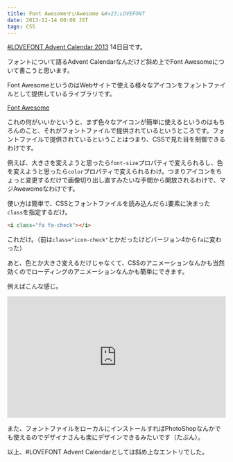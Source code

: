 ```yaml
---
title: Font AwesomeマジAwesome &#x23;LOVEFONT
date: 2013-12-14 00:00 JST
tags: CSS
---
```


[#LOVEFONT Advent Calendar 2013](http://www.adventar.org/calendars/63) 14日目です。

フォントについて語るAdvent Calendarなんだけど斜め上でFont Awesomeについて書こうと思います。

Font AwesomeというのはWebサイトで使える様々なアイコンをフォントファイルとして提供しているライブラリです。

[Font Awesome](http://fontawesome.io/)

これの何がいいかというと、まず色々なアイコンが簡単に使えるというのはもちろんのこと、それがフォントファイルで提供されているというところです。フォントファイルで提供されているということはつまり、CSSで見た目を制御できるわけです。

例えば、大きさを変えようと思ったら`font-size`プロパティで変えられるし、色を変えようと思ったら`color`プロパティで変えられるわけ。つまりアイコンをちょっと変更するだけで画像切り出し直すみたいな手間から開放されるわけで、マジAwewomeなわけです。

使い方は簡単で、CSSとフォントファイルを読み込んだら`i`要素に決まった`class`を指定するだけ。

```html
<i class="fa fa-check"></i>
```

これだけ。（前は`class="icon-check"`とかだったけどバージョン4から`fa`に変わった）

あと、色とか大きさ変えるだけじゃなくて、CSSのアニメーションなんかも当然効くのでローディングのアニメーションなんかも簡単にできます。

例えばこんな感じ。

<iframe width="100%" height="280" src="http://jsfiddle.net/hokaccha/KZY6F/4/embedded/result,html,css/" allowfullscreen="allowfullscreen" frameborder="0"></iframe>

また、フォントファイルをローカルにインストールすればPhotoShopなんかでも使えるのでデザイナさんも楽にデザインできるみたいです（たぶん）。

以上、#LOVEFONT Advent Calendarとしては斜め上なエントリでした。
